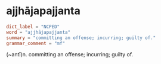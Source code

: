 # ajjhājapajjanta

``` toml
dict_label = "NCPED"
word = "ajjhājapajjanta"
summary = "committing an offense; incurring; guilty of."
grammar_comment = "mf"
```

(\~antī)n. committing an offense; incurring; guilty of.

